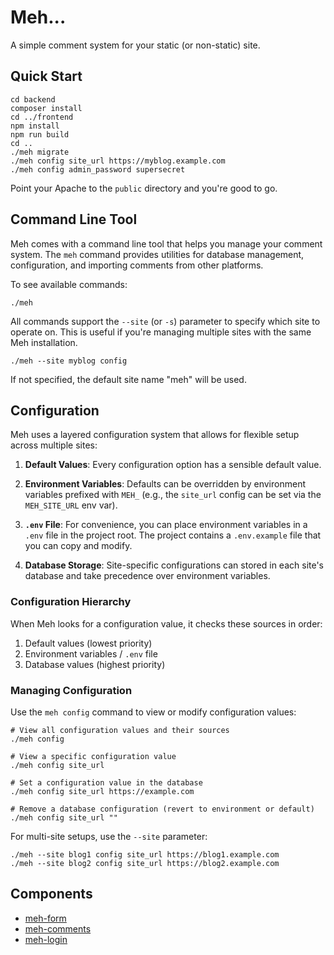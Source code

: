 # Meh...


A simple comment system for your static (or non-static) site.


## Quick Start

    cd backend
    composer install
    cd ../frontend
    npm install
    npm run build
    cd ..
    ./meh migrate
    ./meh config site_url https://myblog.example.com
    ./meh config admin_password supersecret

Point your Apache to the `public` directory and you're good to go.

## Command Line Tool

Meh comes with a command line tool that helps you manage your comment system. The `meh` command provides utilities for database management, configuration, and importing comments from other platforms.

To see available commands:

    ./meh

All commands support the `--site` (or `-s`) parameter to specify which site to operate on. This is useful if you're managing multiple sites with the same Meh installation.

    ./meh --site myblog config

If not specified, the default site name "meh" will be used.

## Configuration

Meh uses a layered configuration system that allows for flexible setup across multiple sites:

1. **Default Values**: Every configuration option has a sensible default value.

2. **Environment Variables**: Defaults can be overridden by environment variables prefixed with `MEH_` (e.g., the `site_url` config can be set via the `MEH_SITE_URL` env var).

3. **`.env` File**: For convenience, you can place environment variables in a `.env` file in the project root. The project contains a `.env.example` file that you can copy and modify.

4. **Database Storage**: Site-specific configurations can stored in each site's database and take precedence over environment variables.

### Configuration Hierarchy

When Meh looks for a configuration value, it checks these sources in order:

1. Default values (lowest priority)
2. Environment variables / `.env` file
3. Database values (highest priority)

### Managing Configuration

Use the `meh config` command to view or modify configuration values:

```
# View all configuration values and their sources
./meh config

# View a specific configuration value
./meh config site_url

# Set a configuration value in the database
./meh config site_url https://example.com

# Remove a database configuration (revert to environment or default)
./meh config site_url ""
```

For multi-site setups, use the `--site` parameter:

```
./meh --site blog1 config site_url https://blog1.example.com
./meh --site blog2 config site_url https://blog2.example.com
```

## Components

* [meh-form](./frontend/src/components/meh-form/readme.md)
* [meh-comments](./frontend/src/components/meh-comments/readme.md)
* [meh-login](./frontend/src/components/meh-login/readme.md)
